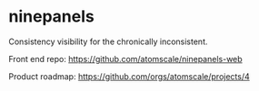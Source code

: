 # ninepanels
Consistency visibility for the chronically inconsistent.

Front end repo: https://github.com/atomscale/ninepanels-web

Product roadmap: https://github.com/orgs/atomscale/projects/4